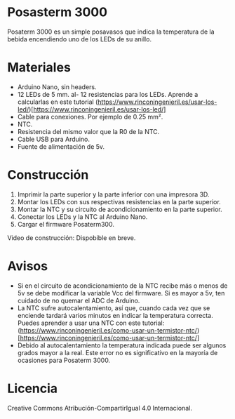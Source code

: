 # Posasterm 3000

Posaterm 3000 es un simple posavasos que indica la temperatura de la bebida encendiendo uno de los LEDs de su anillo.

# Materiales

- Arduino Nano, sin headers.
- 12 LEDs de 5 mm.
al- 12 resistencias para los LEDs. Aprende a calcularlas en este tutorial (https://www.rinconingenieril.es/usar-los-led/)[https://www.rinconingenieril.es/usar-los-led/]
- Cable para conexiones. Por ejemplo de 0.25 mm².
- NTC.
- Resistencia del mismo valor que la R0 de la NTC.
- Cable USB para Arduino.
- Fuente de alimentación de 5v.

# Construcción

1. Imprimir la parte superior y la parte inferior con una impresora 3D.
2. Montar los LEDs con sus respectivas resistencias en la parte superior.
3. Montar la NTC y su circuito de acondicionamiento en la parte superior.
4. Conectar los LEDs y la NTC al Arduino Nano.
5. Cargar el firmware Posaterm300.

Video de construcción: Dispobible en breve.

# Avisos

- Si en el circuito de acondicionamiento de la NTC recibe más o menos de 5v se debe modificar la variable Vcc del firmware. Si es mayor a 5v, ten cuidado de no quemar el ADC de Arduino.
- La NTC sufre autocalentamiento, así que, cuando cada vez que se enciende tardará varios minutos en indicar la temperatura correcta. Puedes aprender a usar una NTC con este tutorial: (https://www.rinconingenieril.es/como-usar-un-termistor-ntc/)[https://www.rinconingenieril.es/como-usar-un-termistor-ntc/]
- Debido al autocalentamiento la temperatura indicada puede ser algunos grados mayor a la real. Este error no es significativo en la mayoría de ocasiones para Posaterm 3000.

# Licencia
Creative Commons Atribución-CompartirIgual 4.0 Internacional.
